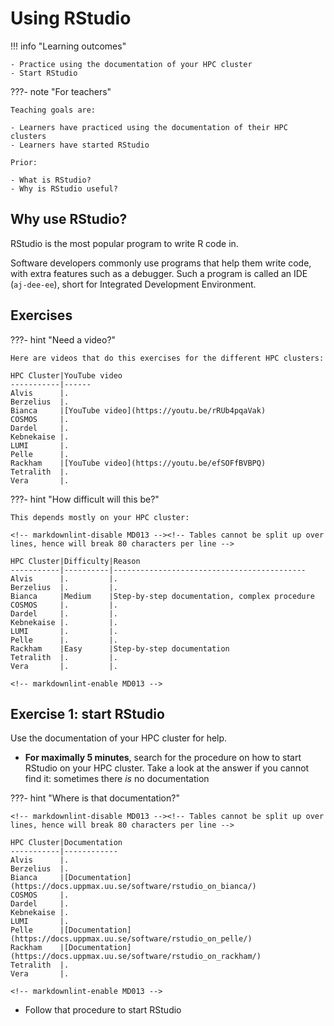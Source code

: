 # Using RStudio

!!! info "Learning outcomes"

    - Practice using the documentation of your HPC cluster
    - Start RStudio

???- note "For teachers"

    Teaching goals are:

    - Learners have practiced using the documentation of their HPC clusters
    - Learners have started RStudio

    Prior:

    - What is RStudio?
    - Why is RStudio useful?


## Why use RStudio?

RStudio is the most popular program to write R code in.

Software developers commonly use programs that help them write
code, with extra features such as a debugger.
Such a program is called an IDE (`aj-dee-ee`),
short for Integrated Development Environment.

## Exercises

???- hint "Need a video?"

    Here are videos that do this exercises for the different HPC clusters:

    HPC Cluster|YouTube video
    -----------|------
    Alvis      |.
    Berzelius  |.
    Bianca     |[YouTube video](https://youtu.be/rRUb4pqaVak)
    COSMOS     |.
    Dardel     |.
    Kebnekaise |.
    LUMI       |.
    Pelle      |.
    Rackham    |[YouTube video](https://youtu.be/efSOFfBVBPQ)
    Tetralith  |.
    Vera       |.

???- hint "How difficult will this be?"

    This depends mostly on your HPC cluster:

    <!-- markdownlint-disable MD013 --><!-- Tables cannot be split up over lines, hence will break 80 characters per line -->

    HPC Cluster|Difficulty|Reason
    -----------|----------|-------------------------------------------
    Alvis      |.         |.
    Berzelius  |.         |.
    Bianca     |Medium    |Step-by-step documentation, complex procedure
    COSMOS     |.         |.
    Dardel     |.         |.
    Kebnekaise |.         |.
    LUMI       |.         |.
    Pelle      |.         |.
    Rackham    |Easy      |Step-by-step documentation
    Tetralith  |.         |.
    Vera       |.         |.

    <!-- markdownlint-enable MD013 -->

## Exercise 1: start RStudio

Use the documentation of your HPC cluster for help.

- **For maximally 5 minutes**, search for the procedure on how to start
  RStudio on your HPC cluster. Take a look at the answer if you
  cannot find it: sometimes there *is* no documentation

???- hint "Where is that documentation?"

    <!-- markdownlint-disable MD013 --><!-- Tables cannot be split up over lines, hence will break 80 characters per line -->

    HPC Cluster|Documentation
    -----------|------------
    Alvis      |.
    Berzelius  |.
    Bianca     |[Documentation](https://docs.uppmax.uu.se/software/rstudio_on_bianca/)
    COSMOS     |.
    Dardel     |.
    Kebnekaise |.
    LUMI       |.
    Pelle      |[Documentation](https://docs.uppmax.uu.se/software/rstudio_on_pelle/)
    Rackham    |[Documentation](https://docs.uppmax.uu.se/software/rstudio_on_rackham/)
    Tetralith  |.
    Vera       |.

    <!-- markdownlint-enable MD013 -->

- Follow that procedure to start RStudio


<!--

.. warning::

   Using RStudio differs between different HPC clusters.

- We also recommend ThinLinc!

On UPPMAX
----------

There is a system installed version, available via the "rstudio" command (you
will get RStudio/1.1.423).

However, we recommend you to use a RStudio module.

.. warning::

   We recommend ThinLinc because the graphics is more effective there!

   **Using ThinLinc**

- ThinLinc app: ``<user>@rackham-gui.uppmax.uu.se``
- ThinLinc in web browser: ``https://rackham-gui.uppmax.uu.se``   This requires 2FA!

- Choose Xfce as the desktop environment (faster)
- start a command line window


   **Using terminal**

- Remember to have X11 installed!
- On Mac

    - install XQuartz

- On Windows

    - Use MobaXterm or


Check for RStudio versions
..........................

Check all available  versions with:

.. code-block:: console

   $ module avail RStudio

.. admonition:: Output at UPPMAX as of March 10 2024
   :class: dropdown

       .. code-block::  console

          [bjornc@rackham5 ~]$ ml av RStudio

          ------------------------------------- /sw/mf/rackham/applications -------------------------------------
             RStudio/1.0.136    RStudio/1.1.423     RStudio/2022.02.0-443    RStudio/2023.06.0-421
             RStudio/1.0.143    RStudio/1.1.463     RStudio/2022.02.3-492    RStudio/2023.06.2-561
             RStudio/1.0.153    RStudio/1.4.1106    RStudio/2022.07.1-554    RStudio/2023.12.1-402 (D)

            Where:
             D:  Default Module

          Use "module spider" to find all possible modules and extensions.
          Use "module keyword key1 key2 ..." to search for all possible modules matching any of the "keys".

- load R_packages
- module load RStudio
- run ``rstudio &`` from the command line, and wait

    - it might take 5-10 minutes for RStudio to start, especially if you loaded R_packages as well, but once it starts, there should be no further delays
    - do *not* start RStudio through the graphical menu system in ThinLinc, this will not have access to loaded modules.
    - if it takes a long time and might be due to that you have saved a lot of workspace

Example:

.. demo::

   .. code:: console

      module load R/4.1.1
      module load RStudio/2023.12.1-402
      rstudio &


   If you're going to run heavier computations within RStudio then you have to remember that you need to do it inside an interactive session on one of the computation nodes, and not on a login node. But if you mostly want to use it as a pretty code editor then you can run it on the login node as well.

   To use RStudio on a compute node, start by asking SLURM for an interactive allocation (within the ThinLink session). E.g.


   .. code:: console

      interactive -A naiss2023-22-44 -p devcore -n 4 -t 10:00


On Bianca
''''''''''

When logging onto Bianca, you are placed on a login node, which nowadays has 2 CPU and a few GB of RAM. This is sufficient for doing some light-weight calculations, but interactive sessions and batch jobs provide access to much more resources and should be requested via the SLURM system.

The desktop client version of ThinLinc does not work for Bianca. Instead you run and login to ThinLinc in the browser:

- <https://bianca.uppmax.uu.se>

On HPC2N
--------

RStudio also exists on Kebnekaise but is only installed on the ThinLinc login nodes and not on the compute nodes (and also not on the regular login nodes accessible with SSH).
Thus, RStudio should only be used for development and very light analysis, since there is no way to submit a job to the compute nodes.

Login to ThinLinc desktop application by providing the following

- server: kebnekaise-tl.hpc2n.umu.se
- username
- password

Alternatively, you can use ThinLinc in the browser: <https://kebnekaise-tl.hpc2n.umu.se:300/>

When in ThinLinc, you can start RStudio either from the menu (version 4.0.4) or from the command line. If you start it from the command line you first need to load R and its prerequisites, but you can pick between several versions this way.


At LUNARC
----------

There are two ways to run RStudio at LUNARC: ThinLinc with Desktop On Demand and through SSH -X.

ThinLinc, DesktopOnDemand
.........................

At LUNARC the recommended way to run RStudio is in Thinlinc with Desktop On Demand. All available versions are in the Applications menu under ``Applications-R``.

.. figure:: ../../img/Cosmos-AppMenu-RStudio.png
   :width: 350
   :align: center


There is a regular version and a "(CPU)" version for each release.

- Regular versions run an Intel 32-core node with a GPU partition, but the wall time limit is 48 hours.
- CPU versions run on an AMD 48-core CPU-only node, and allows users to set a wall time of up to 168 hours (7 days), at the cost of reduced graphical support.

There is no need to pre-load any modules before starting RStudio from the Desktop On Demand ``Applications-R menu``.

If you run from the command line, you will need to load R/4.4.1 (check prerequisite versions of GCC and OpenMPI with ``ml spider R/4.4.1``) and one of the RStudio modules above. Please only launch RStudio from one of the Desktop On Demand terminals, not the front-end terminal in the ``Favorites`` menu.

.. admonition:: ``ml avail`` output at LUNARC as of October 21 2024
   :class: dropdown

       .. code-block::  console

          [<user>@cosmos2 /]$ ml avail RStudio

          --------------------- /sw/easybuild_milan/modules/all/Core ---------------------
               rstudio/2024.04.0-735    rstudio/2024.04.2-764 (D)

           Where:
            D:  Default Module

          If the avail list is too long consider trying:

          "module --default avail" or "ml -d av" to just list the default modules.
          "module overview" or "ml ov" to display the number of modules for each name.

          Use "module spider" to find all possible modules and extensions.
          Use "module keyword key1 key2 ..." to search for all possible modules matching
          any of the "keys".

SSH -X
......

1. Login with SSH -X:

.. code-block:: console

   $ ssh -X <username>@cosmos.lunarc.lu.se
   (<username>@cosmos.lunarc.lu.se) Password:
   (<username>@cosmos.lunarc.lu.se) Enter your Pocket Pass OTP:

2. Load the RStudio module. It can be loaded directly (use ``ml spider rstudio`` to find versions):

.. code-block:: console

   $ ml rstudio/2024.04.2-764

3. Start RStudio:

.. code-block:: console

   $ rstudio

4. After a little while it starts:

.. figure:: ../../img/rstudio-cosmos.png
      :width: 500

At NSC
------

RStudio is installed as a module on Tetralith at NSC. You can either use it by logging with ThinLinc or with SSH -X.

ThinLinc
........

1. Login to ThinLinc desktop application by providing the following

- server: tetralith.nsc.liu.se
- username
- password

Then provide the verification code when prompted.

2. Start a terminal: Click the icon at the bottom (#2) or open with "Applications" -> "System" -> "Xfce Terminal"

3. Find a suitable version of RStudio with "module spider RStudio". The options are currently:

   - RStudio/2023.06.2+561
   - RStudio/2023.09.1+494

4. The RStudio module can be loaded directly:

.. code-block:: console

   module load RStudio/2023.09.1+494

5. Start RStudio

   .. code-block:: console

      [x_birbr@tetralith1 ~]$ rstudio

   or, if there are problems, use

   .. code-block:: console

      rstudio --use-gl=angle

SSH -X
......

1. Login to Tetralith with

.. code-block:: console

   SSH -X <username>@tetralith.nsc.liu.se

Then give password and then verification code when prompted.

2. Find a suitable version of RStudio with "module spider RStudio". The options are currently:

   - RStudio/2023.06.2+561
   - RStudio/2023.09.1+494

3. The RStudio module can be loaded directly:

.. code-block:: console

   module load RStudio/2023.09.1+494

4. Start RStudio

   .. code-block:: console

      [x_birbr@tetralith1 ~]$ rstudio

   or, if there are problems, use

   .. code-block:: console

      rstudio --use-gl=angle

On PDC
------

RStudio is installed on Dardel at PDC. You can use it by logging in with ThinLinc and start it with the gfxlauncher. RStudio is NOT available through regular SSH -X.

1. Login to ThinLinc desktop application by providing the following

- server: dardel-vnc.pdc.kth.se
- username
- key (private)

Then provide the code for the SSH key if/when prompted.

NOTE: if it instead lists password, change it to SSH keys for authentication ("Options" -> "Security" -> "Authentication method" and change to "Public key")

2. In the menu, choose "Applications" -> "PDC Data Analysis" -> "RStudio-R4.4.0"

The gfx-launcher will be shown, and you can choose project id, number of cores, etc.

.. figure:: ../../img/gfx-launcher-studio-dardel.png
      :width: 500

3. Click "start" when you have picked the settings.

4. After some time the job starts and RStudio is opened.

.. figure:: ../../img/rstudio-dardel.png
      :width: 500
-->
